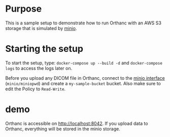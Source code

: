 # Purpose

This is a sample setup to demonstrate how to run Orthanc with an AWS S3 storage that is simulated by [minio](https://min.io/).



# Starting the setup

To start the setup, type: `docker-compose up --build -d` and `docker-compose logs` to access the logs later on.

Before you upload any DICOM file in Orthanc, connect to the [minio interface](http://localhost:9000) (`minio/miniopwd`) 
and create a `my-sample-bucket` bucket.  Also make sure to edit the Policy to `Read-Write`.

# demo

Orthanc is accessible on [http://localhost:8042](http://localhost:8042).  If you upload data to Orthanc,
everything will be stored in the minio storage.
